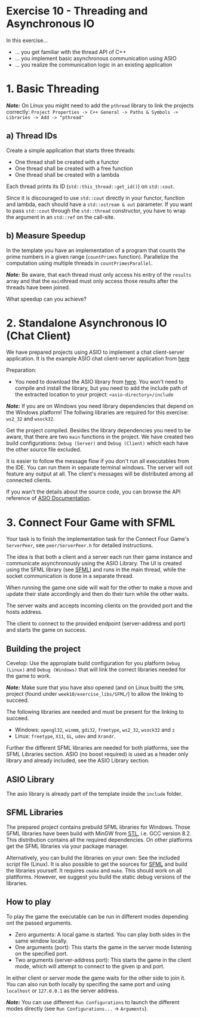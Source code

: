 # Exercise 10 - Threading and Asynchronous IO

In this exercise...

* ... you get familiar with the thread API of C++
* ... you implement basic asynchronous communication using ASIO
* ... you realize the communication logic in an existing application


# 1. Basic Threading

***Note:*** On Linux you might need to add the `pthread` library to link the projects correctly: `Project Properties -> C++ General -> Paths & Symbols -> Libraries -> Add -> "pthread"`

## a) Thread IDs
Create a simple application that starts three threads:

* One thread shall be created with a functor
* One thread shall be created with a free function
* One thread shall be created with a lambda

Each thread prints its ID (`std::this_thread::get_id()`) on `std::cout`.

Since it is discouraged to use `std::cout` directly in your functor, function and lambda, each should have a `std::ostream & out` parameter. If you want to pass `std::cout` through the `std::thread` constructor, you have to wrap the argument in an `std::ref` on the call-site.

## b) Measure Speedup
In the template you have an implementation of a program that counts the prime numbers in a given range (`countPrimes` function). Parallelize the computation using multiple threads in `countPrimesParallel`.

***Note:*** Be aware, that each thread must only access his entry of the `results` array and that the `main`thread must only access those results after the threads have been joined.

What speedup can you achieve?

# 2. Standalone Asynchronous IO (Chat Client)

We have prepared projects using ASIO to implement a chat client-server application. It is the example ASIO chat client-server application from [here](https://think-async.com/Asio/asio-1.12.2/doc/asio/examples/cpp11_examples.html)

Preparation:
 * You need to download the ASIO library from [here](https://think-async.com/Asio/). You won't need to compile and install the library, but you need to add the include path of the extracted location to your project: `<asio-directory>/include`
 

***Note:*** If you are on Windows you need library dependencies that depend on the Windows platform! The follwing libraries are required for this exercise: `ws2_32` and `wsock32`.

Get the project compiled. Besides the library dependencies you need to be aware, that there are two `main` functions in the project. We have created two build configurations: `Debug (Server)` and `Debug (Client)` which each have the other source file excluded.

It is easier to follow the message flow if you don't run all executables from the IDE. You can run them in separate terminal windows. The server will not feature any output at all. The client's messages will be distributed among all connected clients.

If you wan't the details about the source code, you can browse the API reference of [ASIO Documentation](https://think-async.com/asio/asio-1.12.2/doc/).


# 3. Connect Four Game with SFML
Your task is to finish the implementation task for the  Connect Four Game's `ServerPeer`, see `peer/ServerPeer.h` for detailed instructions.

The idea is that both a client and a server each run their game instance and communicate asynchronously using the ASIO Library. The UI is created using the SFML library (see [SFML](https://www.sfml-dev.org/)) and runs in the main thread, while the socket communication is done in a separate thread.

When running the game one side will wait for the other to make a move and update their state accordingly and then do their turn while the other waits.

The server waits and accepts incoming clients on the provided port and the hosts address.

The client to connect to the provided endpoint (server-address and port) and starts the game on success.

## Building the project
Cevelop: Use the appropiate build configuration for you platform `Debug (Linux)` and `Debug (Windows)` that will link the correct libraries needed for the game to work.

***Note:*** Make sure that you have also opened (and on Linux built) the `SFML` project (found under `week10/exercise_libs/SFML/`) to allow the linking to succeed.

The following libraries are needed and must be present for the linking to succeed.

* Windows: `opengl32`, `winmm`, `gdi32`, `freetype`, `ws2_32`, `wsock32` and `z`
* Linux: `freetype`, `X11`, `GL`, `udev` and `Xrandr`.

Further the different SFML libraries are needed for both platforms, see the SFML Libraries section. ASIO (no boost required) is used as a header only library and already included, see the ASIO Library section.

## ASIO Library
The asio library is already part of the template inside the `include` folder.

## SFML Libraries
The prepared project contains prebuild SFML libraries for Windows. Those SFML libraries have been build with MinGW from [STL](https://nuwen.net/mingw.html), i.e. GCC version 8.2. This distribution contains all the required dependencies. On other platforms get the SFML libraries via your package manager.

Alternatively, you can build the libraries on your own: See the included script file (Linux). It is also possible to get the sources for [SFML](https://www.sfml-dev.org/) and build the libraries yourself. It requires `cmake` and `make`. This should work on all plattforms. However, we suggest you build the static debug versions of the libraries.

## How to play

To play the game the executable can be run in different modes depending ont the passed arguments.

* Zero arguments: A local game is started. You can play both sides in the same window locally.
* One arguments (port): This starts the game in the server mode listening on the specified port.
* Two arguments (server-address port): This starts the game in the client mode, which will attempt to connect to the given ip and port.

In either client or server mode the game waits for the other side to join it. You can also run both locally by specifing the same port and using `localhost` or `127.0.0.1` as the server address.

***Note:*** You can use different `Run Configurations` to launch the different modes directly (see `Run Configurations...` -> `Arguments`).
